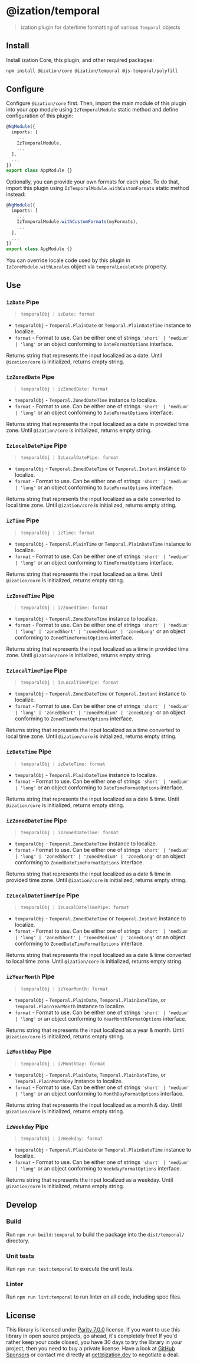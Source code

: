 # @ization/temporal

> ization plugin for date/time formatting of various `Temporal` objects

## Install

Install ization Core, this plugin, and other required packages:

```sh
npm install @ization/core @ization/temporal @js-temporal/polyfill
```

## Configure

Configure `@ization/core` first. Then, import the main module of this plugin into your app module using `IzTemporalModule` static method and define configuration of this plugin:

```typescript
@NgModule({
  imports: [
    ...
    IzTemporalModule,
    ...
  ],
  ...
})
export class AppModule {}
```

Optionally, you can provide your own formats for each pipe. To do that, import this plugin using `IzTemporalModule.withCustomFormats` static method instead:

```typescript
@NgModule({
  imports: [
    ...
    IzTemporalModule.withCustomFormats(myFormats),
    ...
  ],
  ...
})
export class AppModule {}
```

You can override locale code used by this plugin in `IzCoreModule.withLocales` object via `temporalLocaleCode` property.

## Use

### `izDate` Pipe

> `temporalObj | izDate: format`

* `temporalObj` - `Temporal.PlainDate` or `Temporal.PlainDateTime` instance to localize.
* `format` - Format to use. Can be either one of strings `'short' | 'medium' | 'long'` or an object conforming to `DateFormatOptions` interface.

Returns string that represents the input localized as a date. Until `@ization/core` is initialized, returns empty string.

### `izZonedDate` Pipe

> `temporalObj | izZonedDate: format`

* `temporalObj` - `Temporal.ZonedDateTime` instance to localize.
* `format` - Format to use. Can be either one of strings `'short' | 'medium' | 'long'` or an object conforming to `DateFormatOptions` interface.

Returns string that represents the input localized as a date in provided time zone. Until `@ization/core` is initialized, returns empty string.

### `IzLocalDatePipe` Pipe

> `temporalObj | IzLocalDatePipe: format`

* `temporalObj` - `Temporal.ZonedDateTime` or `Temporal.Instant` instance to localize.
* `format` - Format to use. Can be either one of strings `'short' | 'medium' | 'long'` or an object conforming to `DateFormatOptions` interface.

Returns string that represents the input localized as a date converted to local time zone. Until `@ization/core` is initialized, returns empty string.

### `izTime` Pipe

> `temporalObj | izTime: format`

* `temporalObj` - `Temporal.PlainTime` or `Temporal.PlainDateTime` instance to localize.
* `format` - Format to use. Can be either one of strings `'short' | 'medium' | 'long'` or an object conforming to `TimeFormatOptions` interface.

Returns string that represents the input localized as a time. Until `@ization/core` is initialized, returns empty string.

### `izZonedTime` Pipe

> `temporalObj | izZonedTime: format`

* `temporalObj` - `Temporal.ZonedDateTime` instance to localize.
* `format` - Format to use. Can be either one of strings `'short' | 'medium' | 'long' | 'zonedShort' | 'zonedMedium' | 'zonedLong'` or an object conforming to `ZonedTimeFormatOptions` interface.

Returns string that represents the input localized as a time in provided time zone. Until `@ization/core` is initialized, returns empty string.

### `IzLocalTimePipe` Pipe

> `temporalObj | IzLocalTimePipe: format`

* `temporalObj` - `Temporal.ZonedDateTime` or `Temporal.Instant` instance to localize.
* `format` - Format to use. Can be either one of strings `'short' | 'medium' | 'long' | 'zonedShort' | 'zonedMedium' | 'zonedLong'` or an object conforming to `ZonedTimeFormatOptions` interface.

Returns string that represents the input localized as a time converted to local time zone. Until `@ization/core` is initialized, returns empty string.

### `izDateTime` Pipe

> `temporalObj | izDateTime: format`

* `temporalObj` - `Temporal.PlainDateTime` instance to localize.
* `format` - Format to use. Can be either one of strings `'short' | 'medium' | 'long'` or an object conforming to `DateTimeFormatOptions` interface.

Returns string that represents the input localized as a date & time. Until `@ization/core` is initialized, returns empty string.

### `izZonedDateTime` Pipe

> `temporalObj | izZonedDateTime: format`

* `temporalObj` - `Temporal.ZonedDateTime` instance to localize.
* `format` - Format to use. Can be either one of strings `'short' | 'medium' | 'long' | 'zonedShort' | 'zonedMedium' | 'zonedLong'` or an object conforming to `ZonedDateTimeFormatOptions` interface.

Returns string that represents the input localized as a date & time in provided time zone. Until `@ization/core` is initialized, returns empty string.

### `IzLocalDateTimePipe` Pipe

> `temporalObj | IzLocalDateTimePipe: format`

* `temporalObj` - `Temporal.ZonedDateTime` or `Temporal.Instant` instance to localize.
* `format` - Format to use. Can be either one of strings `'short' | 'medium' | 'long' | 'zonedShort' | 'zonedMedium' | 'zonedLong'` or an object conforming to `ZonedDateTimeFormatOptions` interface.

Returns string that represents the input localized as a date & time converted to local time zone. Until `@ization/core` is initialized, returns empty string.

### `izYearMonth` Pipe

> `temporalObj | izYearMonth: format`

* `temporalObj` - `Temporal.PlainDate`, `Temporal.PlainDateTime`, or `Temporal.PlainYearMonth` instance to localize.
* `format` - Format to use. Can be either one of strings `'short' | 'medium' | 'long'` or an object conforming to `YearMonthFormatOptions` interface.

Returns string that represents the input localized as a year & month. Until `@ization/core` is initialized, returns empty string.

### `izMonthDay` Pipe

> `temporalObj | izMonthDay: format`

* `temporalObj` - `Temporal.PlainDate`, `Temporal.PlainDateTime`, or `Temporal.PlainMonthDay` instance to localize.
* `format` - Format to use. Can be either one of strings `'short' | 'medium' | 'long'` or an object conforming to `MonthDayFormatOptions` interface.

Returns string that represents the input localized as a month & day. Until `@ization/core` is initialized, returns empty string.

### `izWeekday` Pipe

> `temporalObj | izWeekday: format`

* `temporalObj` - `Temporal.PlainDate` or `Temporal.PlainDateTime` instance to localize.
* `format` - Format to use. Can be either one of strings `'short' | 'medium' | 'long'` or an object conforming to `WeekdayFormatOptions` interface.

Returns string that represents the input localized as a weekday. Until `@ization/core` is initialized, returns empty string.

## Develop

### Build

Run `npm run build:temporal` to build the package into the `dist/temporal/` directory.

### Unit tests

Run `npm run test:temporal` to execute the unit tests.

### Linter

Run `npm run lint:temporal` to run linter on all code, including spec files.

## License

This library is licensed under [Parity 7.0.0](https://github.com/ization/ization/blob/latest/LICENSE.md) license. If you want to use this library in open source projects, go ahead, it's completely free! If you'd rather keep your code closed, you have 30 days to try the library in your project, then you need to buy a private license. Have a look at [GitHub Sponsors](https://github.com/sponsors/katemihalikova) or contact me directly at <get@ization.dev> to negotiate a deal.
